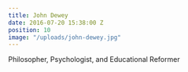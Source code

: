 ```yaml
---
title: John Dewey
date: 2016-07-20 15:38:00 Z
position: 10
image: "/uploads/john-dewey.jpg"
---
```


Philosopher, Psychologist, and Educational Reformer
